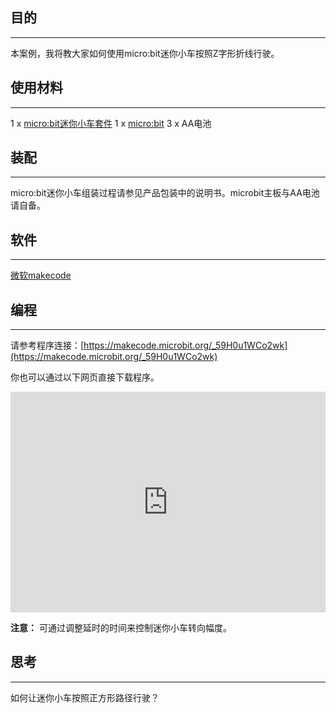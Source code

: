 
## 目的
---

本案例，我将教大家如何使用micro:bit迷你小车按照Z字形折线行驶。


## 使用材料
---

1 x [micro:bit迷你小车套件](http://www.elecfreaks.com/estore/ring-bit-car-mirco-bit-educational-smart-robot-kit-for-kids.html)
1 x [micro:bit](http://www.elecfreaks.com/estore/bbc-micro-bit-board-for-coding-programming.html)
3 x AA电池


## 装配
---

micro:bit迷你小车组装过程请参见产品包装中的说明书。microbit主板与AA电池请自备。


## 软件
---

[微软makecode](https://makecode.microbit.org/#)


## 编程
---

请参考程序连接：[https://makecode.microbit.org/_59H0u1WCo2wk](https://makecode.microbit.org/_59H0u1WCo2wk)

你也可以通过以下网页直接下载程序。

<div style="position:relative;height:0;padding-bottom:70%;overflow:hidden;"><iframe style="position:absolute;top:0;left:0;width:100%;height:100%;" src="https://makecode.microbit.org/#pub:_59H0u1WCo2wk" frameborder="0" sandbox="allow-popups allow-forms allow-scripts allow-same-origin"></iframe></div>  


**注意：** 可通过调整延时的时间来控制迷你小车转向幅度。

## 思考
---

如何让迷你小车按照正方形路径行驶？
